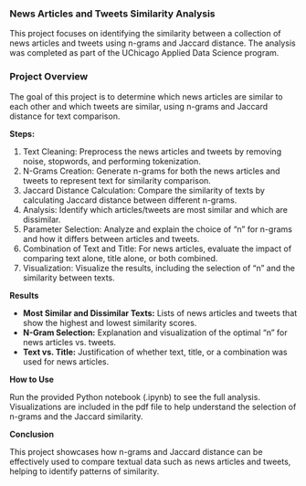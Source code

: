 ### News Articles and Tweets Similarity Analysis
This project focuses on identifying the similarity between a collection of news articles and tweets using n-grams and Jaccard distance. The analysis was completed as part of the UChicago Applied Data Science program.

### Project Overview
The goal of this project is to determine which news articles are similar to each other and which tweets are similar, using n-grams and Jaccard distance for text comparison.

**Steps:**
1. Text Cleaning: Preprocess the news articles and tweets by removing noise, stopwords, and performing tokenization.
2. N-Grams Creation: Generate n-grams for both the news articles and tweets to represent text for similarity comparison.
3. Jaccard Distance Calculation: Compare the similarity of texts by calculating Jaccard distance between different n-grams.
4. Analysis: Identify which articles/tweets are most similar and which are dissimilar.
5. Parameter Selection: Analyze and explain the choice of “n” for n-grams and how it differs between articles and tweets.
6. Combination of Text and Title: For news articles, evaluate the impact of comparing text alone, title alone, or both combined.
7. Visualization: Visualize the results, including the selection of “n” and the similarity between texts.
   
**Results**
* **Most Similar and Dissimilar Texts:** Lists of news articles and tweets that show the highest and lowest similarity scores.
* **N-Gram Selection:** Explanation and visualization of the optimal “n” for news articles vs. tweets.
* **Text vs. Title:** Justification of whether text, title, or a combination was used for news articles.

**How to Use**

Run the provided Python notebook (.ipynb) to see the full analysis.
Visualizations are included in the pdf file to help understand the selection of n-grams and the Jaccard similarity.

**Conclusion**

This project showcases how n-grams and Jaccard distance can be effectively used to compare textual data such as news articles and tweets, helping to identify patterns of similarity.
